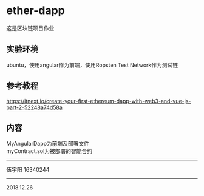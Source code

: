 # ether-dapp
这是区块链项目作业
## 实验环境
ubuntu，使用angular作为前端，使用Ropsten Test Network作为测试链
## 参考教程
https://itnext.io/create-your-first-ethereum-dapp-with-web3-and-vue-js-part-2-52248a74d58a
## 内容
MyAngularDapp为前端及部署文件  
myContract.sol为被部署的智能合约

---------
伍宇阳
16340244  

-------  
2018.12.26
